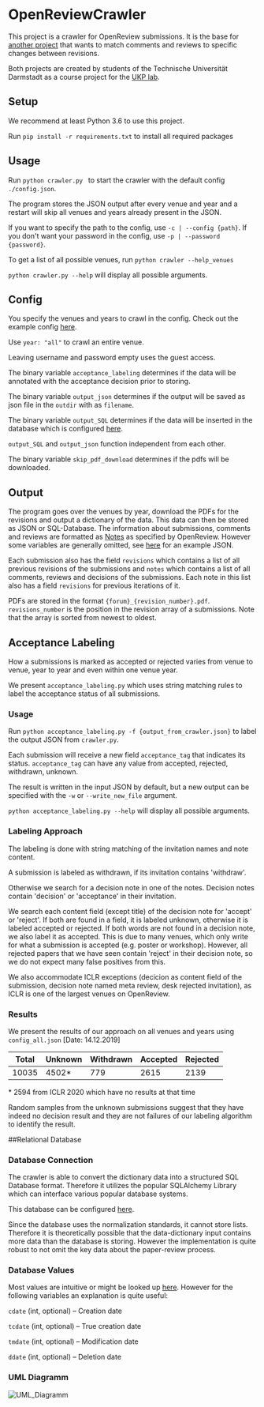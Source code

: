 # OpenReviewCrawler
This project is a crawler for OpenReview submissions. It is the base for [another project](https://github.com/movabo/science-revisioning) that wants to match comments and reviews to specific changes between revisions.

Both projects are created by students of the Technische Universität Darmstadt as a course project for the [UKP lab](https://www.informatik.tu-darmstadt.de/ukp/ukp_home/index.en.jsp).


## Setup
We recommend at least Python 3.6 to use this project.

Run `pip install -r requirements.txt` to install all required packages

## Usage
Run ``python crawler.py `` to start the crawler with the default config `./config.json`. 

The program stores the JSON output after every venue and year and a restart will skip all venues and years already present in the JSON.


If you want to specify the path to the config, use `-c | --config {path}`. 
If you don't want your password in the config, use `-p | --password {password}`.

To get a list of all possible venues, run `python crawler --help_venues`

``python crawler.py --help`` will display all possible arguments.
## Config
You specify the venues and years to crawl in the config. Check out the example config [here](config.json).

Use `year: "all"` to crawl an entire venue.

Leaving username and password empty uses the guest access.

The binary variable `acceptance_labeling` determines if the data will be annotated with the acceptance decision prior to storing.

The binary variable `output_json` determines if the output will be saved as json file in the `outdir` with as `filename`.

The binary variable `output_SQL` determines if the data will be inserted in the database which is configured [here](example_output.json).

`output_SQL` and `output_json` function independent from each other.

The binary variable `skip_pdf_download` determines if the pdfs will be downloaded.


## Output
The program goes over the venues by year, download the PDFs for the revisions and output a dictionary of the data.
This data can then be stored as JSON or SQL-Database. The information about submissions, comments and reviews are formatted as [Notes](https://openreview-py.readthedocs.io/en/latest/api.html#openreview.Note) as specified by OpenReview.
However some variables are generally omitted, see [here](example_output.json) for an example JSON.

Each submission also has the field `revisions` which contains a list of all previous revisions of the submissions
and `notes` which contains a list of all comments, reviews and decisions of the submissions.
Each note in this list also has a field `revisions` for previous iterations of it.

PDFs are stored in the format `{forum}_{revision_number}.pdf`. `revisions_number` is the position in the revision array of a submissions.
Note that the array is sorted from newest to oldest.

## Acceptance Labeling
How a submissions is marked as accepted or rejected varies from venue to venue, year to year and even within one venue year.

We present ``acceptance_labeling.py`` which uses string matching rules to label the acceptance status of all submissions.

### Usage
Run ``python acceptance_labeling.py -f {output_from_crawler.json}`` to label the output JSON from ``crawler.py``.
 
Each submission will receive a new field ``acceptance_tag`` that indicates its status.
 ``acceptance_tag`` can have any value from accepted, rejected, withdrawn, unknown.
 
The result is written in the input JSON by default, but a new output can be specified with the ``-w`` or ``--write_new_file`` argument.


``python acceptance_labeling.py --help`` will display all possible arguments.

### Labeling Approach
The labeling is done with string matching of the invitation names and note content.


A submission is labeled as withdrawn, if its invitation contains 'withdraw'.

Otherwise we search for a decision note in one of the notes. Decision notes contain 'decision' or 'acceptance' in their invitation.

We search each content field (except title) of the decision note for 'accept' or 'reject'.
If both are found in a field, it is labeled unknown, otherwise it is labeled accepted or rejected.
If both words are not found in a decision note, we also label it as accepted. This is due to many venues, which only write for what a submission is accepted (e.g. poster or workshop). 
However, all rejected papers that we have seen contain 'reject' in their decision note, so we do not expect many false positives from this.

We also accommodate ICLR exceptions (decicion as content field of the submission, decision note named meta review, desk rejected invitation), as ICLR is one of the largest venues on OpenReview.

### Results
We present the results of our approach on all venues and years using ``config_all.json`` [Date: 14.12.2019]

|Total   |Unknown   |Withdrawn   |Accepted   |Rejected   |
|---|---|---|---|---|
|10035   |4502*|779   |2615   |2139   |
 
 \* 2594 from ICLR 2020 which have no results at that time
 
 Random samples from the unknown submissions suggest that they have indeed no decision result and they are not failures of our labeling algorithm to identify the result.
 
 ##Relational Database
 ### Database Connection
 The crawler is able to convert the dictionary data into a structured SQL Database format. Therefore it utilizes the popular 
 SQLAlchemy Library which can interface various popular database systems.
 
 This database can be configured [here](database.py).
 
 Since the database uses the normalization standards, it cannot store lists. 
 Therefore it is theoretically possible that the data-dictionary input contains more data than the database is storing.
 However the implementation is quite robust to not omit the key data about the paper-review process.
 ### Database Values
Most values are intuitive or might be looked up [here](https://openreview-py.readthedocs.io/en/latest/api.html#openreview.Note).
However for the following variables an explanation is quite useful:

`cdate` (int, optional) – Creation date

`tcdate` (int, optional) – True creation date

`tmdate` (int, optional) – Modification date

`ddate` (int, optional) – Deletion date
 ### UML Diagramm
 ![UML_Diagramm](Resources/UML.svg  "SQL Database Diagramm" )
